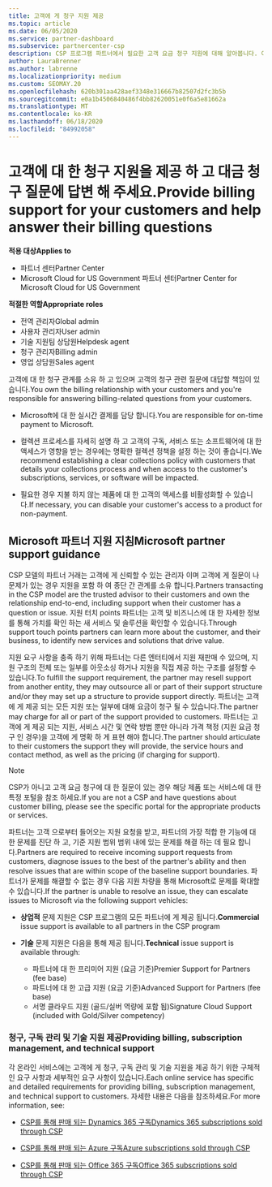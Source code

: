 ```yaml
---
title: 고객에 게 청구 지원 제공
ms.topic: article
ms.date: 06/05/2020
ms.service: partner-dashboard
ms.subservice: partnercenter-csp
description: CSP 프로그램 파트너에서 필요한 고객 요금 청구 지원에 대해 알아봅니다. 여기에는 고객 청구 관계를 소유 하 고 있으며 청구 질문에 대 한 답변이 포함 됩니다.
author: LauraBrenner
ms.author: labrenne
ms.localizationpriority: medium
ms.custom: SEOMAY.20
ms.openlocfilehash: 620b301aa428aef3348e316667b82507d2fc3b5b
ms.sourcegitcommit: e0a1b4506840486f4bb82620051e0f6a5e81662a
ms.translationtype: MT
ms.contentlocale: ko-KR
ms.lasthandoff: 06/18/2020
ms.locfileid: "84992058"
---
```

# <a name="provide-billing-support-for-your-customers-and-help-answer-their-billing-questions"></a><span data-ttu-id="5c1c2-104">고객에 대 한 청구 지원을 제공 하 고 대금 청구 질문에 답변 해 주세요.</span><span class="sxs-lookup"><span data-stu-id="5c1c2-104">Provide billing support for your customers and help answer their billing questions</span></span>

<span data-ttu-id="5c1c2-105">**적용 대상**</span><span class="sxs-lookup"><span data-stu-id="5c1c2-105">**Applies to**</span></span>

- <span data-ttu-id="5c1c2-106">파트너 센터</span><span class="sxs-lookup"><span data-stu-id="5c1c2-106">Partner Center</span></span>
- <span data-ttu-id="5c1c2-107">Microsoft Cloud for US Government 파트너 센터</span><span class="sxs-lookup"><span data-stu-id="5c1c2-107">Partner Center for Microsoft Cloud for US Government</span></span>

<span data-ttu-id="5c1c2-108">**적절한 역할**</span><span class="sxs-lookup"><span data-stu-id="5c1c2-108">**Appropriate roles**</span></span>
- <span data-ttu-id="5c1c2-109">전역 관리자</span><span class="sxs-lookup"><span data-stu-id="5c1c2-109">Global admin</span></span>
- <span data-ttu-id="5c1c2-110">사용자 관리자</span><span class="sxs-lookup"><span data-stu-id="5c1c2-110">User admin</span></span>
- <span data-ttu-id="5c1c2-111">기술 지원팀 상담원</span><span class="sxs-lookup"><span data-stu-id="5c1c2-111">Helpdesk agent</span></span>
- <span data-ttu-id="5c1c2-112">청구 관리자</span><span class="sxs-lookup"><span data-stu-id="5c1c2-112">Billing admin</span></span>
- <span data-ttu-id="5c1c2-113">영업 상담원</span><span class="sxs-lookup"><span data-stu-id="5c1c2-113">Sales agent</span></span>

<span data-ttu-id="5c1c2-114">고객에 대 한 청구 관계를 소유 하 고 있으며 고객의 청구 관련 질문에 대답할 책임이 있습니다.</span><span class="sxs-lookup"><span data-stu-id="5c1c2-114">You own the billing relationship with your customers and you're responsible for answering billing-related questions from your customers.</span></span>

- <span data-ttu-id="5c1c2-115">Microsoft에 대 한 실시간 결제를 담당 합니다.</span><span class="sxs-lookup"><span data-stu-id="5c1c2-115">You are responsible for on-time payment to Microsoft.</span></span>

- <span data-ttu-id="5c1c2-116">컬렉션 프로세스를 자세히 설명 하 고 고객의 구독, 서비스 또는 소프트웨어에 대 한 액세스가 영향을 받는 경우에는 명확한 컬렉션 정책을 설정 하는 것이 좋습니다.</span><span class="sxs-lookup"><span data-stu-id="5c1c2-116">We recommend establishing a clear collections policy with customers that details your collections process and when access to the customer's subscriptions, services, or software will be impacted.</span></span>

- <span data-ttu-id="5c1c2-117">필요한 경우 지불 하지 않는 제품에 대 한 고객의 액세스를 비활성화할 수 있습니다.</span><span class="sxs-lookup"><span data-stu-id="5c1c2-117">If necessary, you can disable your customer's access to a product for non-payment.</span></span>

## <a name="microsoft-partner-support-guidance"></a><span data-ttu-id="5c1c2-118">Microsoft 파트너 지원 지침</span><span class="sxs-lookup"><span data-stu-id="5c1c2-118">Microsoft partner support guidance</span></span>

<span data-ttu-id="5c1c2-119">CSP 모델의 파트너 거래는 고객에 게 신뢰할 수 있는 관리자 이며 고객에 게 질문이 나 문제가 있는 경우 지원을 포함 하 여 종단 간 관계를 소유 합니다.</span><span class="sxs-lookup"><span data-stu-id="5c1c2-119">Partners transacting in the CSP model are the trusted advisor to their customers and own the relationship end-to-end, including support when their customer has a question or issue.</span></span> <span data-ttu-id="5c1c2-120">지원 터치 points 파트너는 고객 및 비즈니스에 대 한 자세한 정보를 통해 가치를 확인 하는 새 서비스 및 솔루션을 확인할 수 있습니다.</span><span class="sxs-lookup"><span data-stu-id="5c1c2-120">Through support touch points partners can learn more about the customer, and their business, to identify new services and solutions that drive value.</span></span>

<span data-ttu-id="5c1c2-121">지원 요구 사항을 충족 하기 위해 파트너는 다른 엔터티에서 지원 재판매 수 있으며, 지원 구조의 전체 또는 일부를 아웃소싱 하거나 지원을 직접 제공 하는 구조를 설정할 수 있습니다.</span><span class="sxs-lookup"><span data-stu-id="5c1c2-121">To fulfill the support requirement, the partner may resell support from another entity, they may outsource all or part of their support structure and/or they may set up a structure to provide support directly.</span></span>  <span data-ttu-id="5c1c2-122">파트너는 고객에 게 제공 되는 모든 지원 또는 일부에 대해 요금이 청구 될 수 있습니다.</span><span class="sxs-lookup"><span data-stu-id="5c1c2-122">The partner may charge for all or part of the support provided to customers.</span></span> <span data-ttu-id="5c1c2-123">파트너는 고객에 게 제공 되는 지원, 서비스 시간 및 연락 방법 뿐만 아니라 가격 책정 (지원 요금 청구 인 경우)을 고객에 게 명확 하 게 표현 해야 합니다.</span><span class="sxs-lookup"><span data-stu-id="5c1c2-123">The partner should articulate to their customers the support they will provide, the service hours and contact method, as well as the pricing (if charging for support).</span></span> 

>[!Note]
><span data-ttu-id="5c1c2-124">CSP가 아니고 고객 요금 청구에 대 한 질문이 있는 경우 해당 제품 또는 서비스에 대 한 특정 포털을 참조 하세요.</span><span class="sxs-lookup"><span data-stu-id="5c1c2-124">If you are not a CSP and have questions about customer billing, please see the specific portal for the appropriate products or services.</span></span>

<span data-ttu-id="5c1c2-125">파트너는 고객 으로부터 들어오는 지원 요청을 받고, 파트너의 가장 적합 한 기능에 대 한 문제를 진단 하 고, 기준 지원 범위 범위 내에 있는 문제를 해결 하는 데 필요 합니다.</span><span class="sxs-lookup"><span data-stu-id="5c1c2-125">Partners are required to receive incoming support requests from customers, diagnose issues to the best of the partner's ability and then resolve issues that are within scope of the baseline support boundaries.</span></span> <span data-ttu-id="5c1c2-126">파트너가 문제를 해결할 수 없는 경우 다음 지원 차량을 통해 Microsoft로 문제를 확대할 수 있습니다.</span><span class="sxs-lookup"><span data-stu-id="5c1c2-126">If the partner is unable to resolve an issue, they can escalate issues to Microsoft via the following support vehicles:</span></span>

- <span data-ttu-id="5c1c2-127">**상업적** 문제 지원은 CSP 프로그램의 모든 파트너에 게 제공 됩니다.</span><span class="sxs-lookup"><span data-stu-id="5c1c2-127">**Commercial** issue support is available to all partners in the CSP program</span></span>

- <span data-ttu-id="5c1c2-128">**기술** 문제 지원은 다음을 통해 제공 됩니다.</span><span class="sxs-lookup"><span data-stu-id="5c1c2-128">**Technical** issue support is available through:</span></span>

  - <span data-ttu-id="5c1c2-129">파트너에 대 한 프리미어 지원 (요금 기준)</span><span class="sxs-lookup"><span data-stu-id="5c1c2-129">Premier Support for Partners (fee base)</span></span>
  - <span data-ttu-id="5c1c2-130">파트너에 대 한 고급 지원 (요금 기준)</span><span class="sxs-lookup"><span data-stu-id="5c1c2-130">Advanced Support for Partners (fee base)</span></span>
  - <span data-ttu-id="5c1c2-131">서명 클라우드 지원 (골드/실버 역량에 포함 됨)</span><span class="sxs-lookup"><span data-stu-id="5c1c2-131">Signature Cloud Support (included with Gold/Silver competency)</span></span>

### <a name="providing-billing-subscription-management-and-technical-support"></a><span data-ttu-id="5c1c2-132">청구, 구독 관리 및 기술 지원 제공</span><span class="sxs-lookup"><span data-stu-id="5c1c2-132">Providing billing, subscription management, and technical support</span></span> 

<span data-ttu-id="5c1c2-133">각 온라인 서비스에는 고객에 게 청구, 구독 관리 및 기술 지원을 제공 하기 위한 구체적인 요구 사항과 세부적인 요구 사항이 있습니다.</span><span class="sxs-lookup"><span data-stu-id="5c1c2-133">Each online service has specific and detailed requirements for providing billing, subscription management, and technical support to customers.</span></span> <span data-ttu-id="5c1c2-134">자세한 내용은 다음을 참조하세요.</span><span class="sxs-lookup"><span data-stu-id="5c1c2-134">For more information, see:</span></span>

- [<span data-ttu-id="5c1c2-135">CSP를 통해 판매 되는 Dynamics 365 구독</span><span class="sxs-lookup"><span data-stu-id="5c1c2-135">Dynamics 365 subscriptions sold through CSP</span></span>](https://www.microsoftpartnercommunity.com/t5/CSP/Microsoft-Partner-Support-Guidance/m-p/5262#M30)

- [<span data-ttu-id="5c1c2-136">CSP를 통해 판매 되는 Azure 구독</span><span class="sxs-lookup"><span data-stu-id="5c1c2-136">Azure subscriptions sold through CSP</span></span>](https://www.microsoftpartnercommunity.com/t5/CSP/Microsoft-Partner-Support-Guidance/m-p/5263#M31)

- [<span data-ttu-id="5c1c2-137">CSP를 통해 판매 되는 Office 365 구독</span><span class="sxs-lookup"><span data-stu-id="5c1c2-137">Office 365 subscriptions sold through CSP</span></span>](https://www.microsoftpartnercommunity.com/t5/CSP/Microsoft-Partner-Support-Guidance/m-p/5264#M32)
 